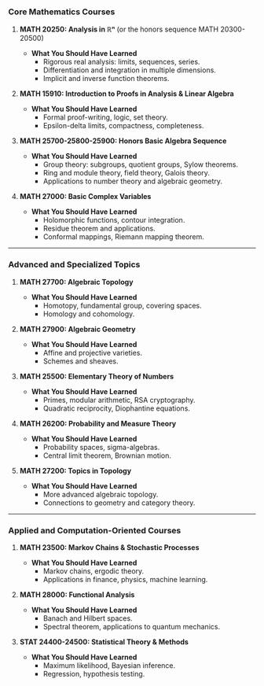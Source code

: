 ### **Core Mathematics Courses**

1. **MATH 20250: Analysis in ℝⁿ** (or the honors sequence MATH 20300-20500)
    
    - **What You Should Have Learned**
        - Rigorous real analysis: limits, sequences, series.
        - Differentiation and integration in multiple dimensions.
        - Implicit and inverse function theorems.
2. **MATH 15910: Introduction to Proofs in Analysis & Linear Algebra**
    
    - **What You Should Have Learned**
        - Formal proof-writing, logic, set theory.
        - Epsilon-delta limits, compactness, completeness.
3. **MATH 25700-25800-25900: Honors Basic Algebra Sequence**
    
    - **What You Should Have Learned**
        - Group theory: subgroups, quotient groups, Sylow theorems.
        - Ring and module theory, field theory, Galois theory.
        - Applications to number theory and algebraic geometry.
4. **MATH 27000: Basic Complex Variables**
    
    - **What You Should Have Learned**
        - Holomorphic functions, contour integration.
        - Residue theorem and applications.
        - Conformal mappings, Riemann mapping theorem.

---

### **Advanced and Specialized Topics**

1. **MATH 27700: Algebraic Topology**
    
    - **What You Should Have Learned**
        - Homotopy, fundamental group, covering spaces.
        - Homology and cohomology.
6. **MATH 27900: Algebraic Geometry**
    
    - **What You Should Have Learned**
        - Affine and projective varieties.
        - Schemes and sheaves.
7. **MATH 25500: Elementary Theory of Numbers**
    
    - **What You Should Have Learned**
        - Primes, modular arithmetic, RSA cryptography.
        - Quadratic reciprocity, Diophantine equations.
8. **MATH 26200: Probability and Measure Theory**
    
    - **What You Should Have Learned**
        - Probability spaces, sigma-algebras.
        - Central limit theorem, Brownian motion.
9. **MATH 27200: Topics in Topology**
    
    - **What You Should Have Learned**
        - More advanced algebraic topology.
        - Connections to geometry and category theory.

---

### **Applied and Computation-Oriented Courses**

1. **MATH 23500: Markov Chains & Stochastic Processes**
    
    - **What You Should Have Learned**
        - Markov chains, ergodic theory.
        - Applications in finance, physics, machine learning.
11. **MATH 28000: Functional Analysis**
    
    - **What You Should Have Learned**
        - Banach and Hilbert spaces.
        - Spectral theorem, applications to quantum mechanics.
12. **STAT 24400-24500: Statistical Theory & Methods**
    
    - **What You Should Have Learned**
        - Maximum likelihood, Bayesian inference.
        - Regression, hypothesis testing.